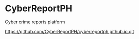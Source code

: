# CyberReportPH
Cyber crime reports platform

https://github.com/CyberReportPH/cyberreportph.github.io.git